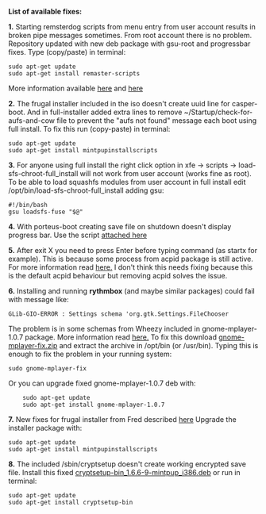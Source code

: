 
**List of available fixes:**

**1.** Starting remsterdog scripts from menu entry from user account results in broken pipe messages sometimes. From root account there is no problem.
Repository updated with new deb package with gsu-root and progressbar fixes.
Type (copy/paste) in terminal:
```
sudo apt-get update
sudo apt-get install remaster-scripts
```
More information available [here](http://www.murga-linux.com/puppy/viewtopic.php?p=859891#859891) and [here](http://www.murga-linux.com/puppy/viewtopic.php?p=859915#859915)

**2.** The frugal installer included in the iso doesn't create uuid line for casper-boot. And in full-installer added extra lines to remove ~/Startup/check-for-aufs-and-cow file to prevent the "aufs not found" message each boot using full install.
To fix this run (copy-paste) in terminal:
```
sudo apt-get update
sudo apt-get install mintpupinstallscripts
```

**3.** For anyone using full install the right click option in xfe -> scripts -> load-sfs-chroot-full_install will not work from user account (works fine as root). To be able to load squashfs modules from user account in full install edit /opt/bin/load-sfs-chroot-full_install adding gsu:
```
#!/bin/bash
gsu loadsfs-fuse "$@"
```

**4.** With porteus-boot creating save file on shutdown doesn't display progress bar.
Use the script [attached here](http://murga-linux.com/puppy/viewtopic.php?p=859536#859536)

**5.** After exit X you need to press Enter before typing command (as startx for example). This is because some process from acpid package is still active. For more information read [here.](http://murga-linux.com/puppy/viewtopic.php?p=859994#859994) I don't think this needs fixing because this is the default acpid behaviour but removing acpid solves the issue.

**6.** Installing and running **rythmbox** (and maybe similar packages) could fail with message like:
```
GLib-GIO-ERROR : Settings schema 'org.gtk.Settings.FileChooser
```
The problem is in some schemas from Wheezy included in gnome-mplayer-1.0.7 package. More information read [here.](http://murga-linux.com/puppy/viewtopic.php?p=863936#863936) To fix this download [gnome-mplayer-fix.zip](http://murga-linux.com/puppy/viewtopic.php?mode=attach&id=90533) and extract the archive in /opt/bin (or /usr/bin). Typing this is enough to fix the problem in your running system:
```
sudo gnome-mplayer-fix
```
Or you can upgrade fixed gnome-mplayer-1.0.7 deb with:
```
    sudo apt-get update
    sudo apt-get install gnome-mplayer-1.0.7
```

**7.** New fixes for frugal installer from Fred described [here](http://murga-linux.com/puppy/viewtopic.php?p=867572#867572)
Upgrade the installer package with:
```
sudo apt-get update
sudo apt-get install mintpupinstallscripts
```

**8.** The included /sbin/cryptsetup doesn't create working encrypted save file. Install this fixed [cryptsetup-bin_1.6.6-9-mintpup_i386.deb](http://kazzascorner.com.au/saintless/MintPup/Packages/Included/cryptsetup-bin_1.6.6-9-mintpup_i386.deb) or run in terminal:
```
sudo apt-get update
sudo apt-get install cryptsetup-bin
```
